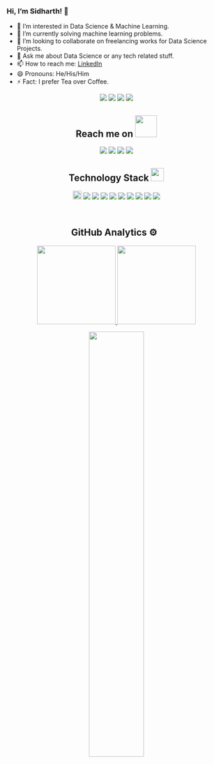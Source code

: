 ### Hi, I’m Sidharth! 👋
- 👀 I’m interested in Data Science & Machine Learning.
- 🌱 I’m currently solving machine learning problems.
- 💞️ I’m looking to collaborate on freelancing works for Data Science Projects.
- 💬 Ask me about Data Science or any tech related stuff.
- 📫 How to reach me: [LinkedIn](http://www.linkedin.com/in/sidharth178)
- 😄 Pronouns: He/His/Him
- ⚡ Fact: I prefer Tea over Coffee.


<!---
sidharth178/sidharth178 is a ✨ special ✨ repository because its `README.md` (this file) appears on your GitHub profile.
You can click the Preview link to take a look at your changes.
--->


 <p align="center">
 <img src="https://badges.pufler.dev/visits/sidharth178/sidharth178"/>
 <img src="https://badges.pufler.dev/years/sidharth178"/>
 <img src="https://badges.pufler.dev/repos/sidharth178"/>
 <img src="https://badges.pufler.dev/commits/monthly/sidharth178"/>
</p>
<h2 align="center">Reach me on <img src="https://media.giphy.com/media/mGcNjsfWAjY5AEZNw6/giphy.gif" width="50"></h2>
<p align="center">
<img src="https://img.shields.io/badge/-the_name_is_sidh-purple?style=flat-square&logo=instagram&logoColor=white&link=https://instagram.com/the_name_is_sidh/" />
<img src="https://img.shields.io/badge/-sidharth.ku178@gmail.com-c14438?style=flat-square&logo=Gmail&logoColor=white&link=mailto:sidharth.ku178@gmail.com" />
<img src="https://img.shields.io/badge/-sidharth178-blue?style=flat-square&logo=Linkedin&logoColor=white&link=https://www.linkedin.com/in/sidharth178//" />
<img src="https://img.shields.io/badge/-imSidhMohanty-blue?style=flat-square&logo=twitter&logoColor=white&link=https://twitter.com/imSidhMohanty" />

</p>

<h2 align="center">Technology Stack <img src="https://media.giphy.com/media/WUlplcMpOCEmTGBtBW/giphy.gif" width="30"></h2>

<p align="center">
 <img src="https://img.shields.io/badge/python-3776AB.svg?&style=for-the-badge&logo=python&logoColor=white" height="20"/>
 <img src="https://img.shields.io/badge/-C++-05122A?style=flat&logo=C%2B%2B&logoColor=00599C"/>
 <img src="https://img.shields.io/badge/-Java-05122A?style=flat&logo=Java&logoColor=FFA518"/>
 <img src="https://img.shields.io/badge/-JavaScript-05122A?style=flat&logo=javascript"/>
 <img src="https://img.shields.io/badge/-Bootstrap-05122A?style=flat&logo=bootstrap&logoColor=563D7C"/>
 <img src="https://img.shields.io/badge/-HTML5-E34F26?style=flat-square&logo=html5&logoColor=white"/>
 <img src="https://img.shields.io/badge/-CSS3-1572B6?style=flat-square&logo=css3"/>
 <img src="https://img.shields.io/badge/jupyter-F3631D.svg?&style=flat-square&logo=jupyter&logoColor=white"/>
 <img src="https://img.shields.io/badge/anaconda-42B029.svg?&style=flat-square&logo=anaconda&logoColor=white"/>
 <img src="https://img.shields.io/badge/Flask-000000.svg?&style=flat-square&logo=flask&logoColor=white"/>

</p>
<!---
<p align="center">
<img src="https://img.shields.io/badge/-JavaScript-black?style=flat-square&logo=javascript"/>
<img src="https://img.shields.io/badge/-Nodejs-black?style=flat-square&logo=Node.js"/>
<img src="https://img.shields.io/badge/-Expressjs-black?style=flat-square&logo=Express.js"/>
<img src="https://img.shields.io/badge/-React-black?style=flat-square&logo=react"/>
<img src="https://img.shields.io/badge/-MongoDB-black?style=flat-square&logo=mongodb"/>
<img src="https://img.shields.io/badge/-MySQL-black?style=flat-square&logo=mysql"/>
<img src="https://img.shields.io/badge/-Git-black?style=flat-square&logo=git"/>
<img src="https://img.shields.io/badge/-GitHub-black?style=flat-square&logo=github"/>
</p> 
--->
<br>
<h2 align="center">GitHub Analytics ⚙️ &nbsp;</h2>
<p align="center">
<a href="https://github.com/sidharth178">
  <img height="180em" src="https://github-readme-stats-eight-theta.vercel.app/api?username=sidharth178&show_icons=true&theme=algolia&include_all_commits=true&count_private=true"/>
  <img height="180em" src="https://github-readme-stats-eight-theta.vercel.app/api/top-langs/?username=sidharth178&layout=compact&langs_count=8&theme=algolia"/>
</a>
</p>

<p align = "center">
<img width="50%" src="https://github-readme-streak-stats.herokuapp.com/?user=sidharth178&show_icons=true&locale=en&layout=compact&theme=algolia&line_height=0" />
</p> 
<!---
<p align = "center">
 <img src="https://activity-graph.herokuapp.com/graph?username=sidharth178&theme=redical">
</p>  
--->
